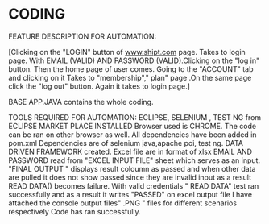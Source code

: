 # CODING
FEATURE DESCRIPTION FOR AUTOMATION:

[Clicking on the "LOGIN" button of www.shipt.com page.
Takes to login page.
With EMAIL (VALID) AND PASSWORD (VALID).Clicking on the "log in" button.
Then the home page of user comes.
Going to the "ACCOUNT" tab and clicking on it
Takes to "membership"," plan" page .On the same page click the "log out" button.
Again it takes to login page.]

BASE APP.JAVA contains the whole coding.


TOOLS REQUIRED FOR AUTOMATION:  ECLIPSE, SELENIUM , TEST NG from ECLIPSE MARKET PLACE INSTALLED
Browser used is CHROME.
The code can be ran on other browser as well.
All dependencies have been added in pom.xml
Dependencies are of selenium java,apache poi, test ng.
DATA DRIVEN FRAMEWORK created.
Excel file are in format of xlsx
EMAIL AND PASSWORD read from "EXCEL INPUT FILE" sheet which serves as an input.
"FINAL OUTPUT " displays result coloumn as passed and when other data are pulled it does not show passed since they are invalid input as a result READ DATA() becomes failure.
With valid credentials " READ DATA" test ran successfully and as a result it writes "PASSED" on excel output file
I have attached the console output files" .PNG " files for different scenarios respectively 
Code has ran successfully.
